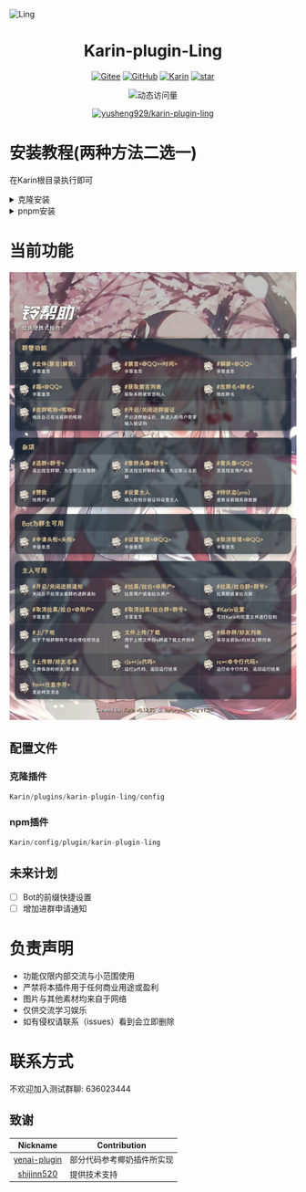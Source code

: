 ![Ling](https://socialify.git.ci/yusheng929/karin-plugin-ling/image?font=Inter&forks=1&issues=1&language=1&name=1&owner=1&pattern=Plus&pulls=1&stargazers=1&theme=Auto)

<div align="center">

# Karin-plugin-Ling
[![Gitee](https://img.shields.io/badge/Gitee-铃插件-black?style=flat-square&logo=gitee)](https://gitee.com/yusheng929/karin-plugin-ling) [![GitHub](https://img.shields.io/badge/GitHub-铃插件-black?style=flat-square&logo=github)](https://github.com/yusheng929/karin-plugin-ling) [![Karin](https://img.shields.io/badge/Karin-black?style=flat-square&logo=dependabot)](https://github.com/KarinJS/Karin) <a href='https://github.com/yusheng929/karin-plugin-ling/stargazers'><img src='https://github.com/yusheng929/karin-plugin-ling/badge/star.svg?theme=dark' alt='star'></img></a><br>

![动态访问量](https://count.kjchmc.cn/get/@yusheng/karin-plugin-ling?theme=rule34)<br>

[![yusheng929/karin-plugin-ling](https://gitee.com/yusheng929/karin-plugin-ling/widgets/widget_card.svg?colors=4183c4,ffffff,ffffff,e3e9ed,666666,9b9b9b)](https://gitee.com/yusheng929/karin-plugin-ling)

</div>

# 安装教程(两种方法二选一)
在Karin根目录执行即可
<details> <summary>克隆安装</summary>

## GitHub安装(国外推荐)
``` bash
git clone --depth=1 https://github.com/yusheng929/karin-plugin-ling ./plugins/karin-plugin-ling
```
## ghproxy安装(国内推荐)(镜像源)
``` bash
git clone --depth=1 https://mirror.ghproxy.com/https://github.com/yusheng929/karin-plugin-ling ./plugins/karin-plugin-ling
```
## Gitee安装(国内推荐)(镜像源)
``` bash
git clone --depth=1 https://gitee.com/yusheng929/karin-plugin-ling ./plugins/karin-plugin-ling
```
## 安装依赖
``` bash
pnpm install --filter=karin-plugin-ling
```
</details>

<details> <summary>pnpm安装</summary>

``` bash
pnpm install karin-plugin-ling
```
</details>

# 当前功能
![HELP](resources/help.png)

## 配置文件
### 克隆插件
``` js
Karin/plugins/karin-plugin-ling/config
```
### npm插件
``` js
Karin/config/plugin/karin-plugin-ling
```

## 未来计划
- [ ] Bot的前缀快捷设置
- [ ] 增加进群申请通知
# 负责声明
- 功能仅限内部交流与小范围使用
- 严禁将本插件用于任何商业用途或盈利
- 图片与其他素材均来自于网络
- 仅供交流学习娱乐
- 如有侵权请联系（issues）看到会立即删除

# 联系方式
不欢迎加入测试群聊: 636023444

## 致谢

|Nickname|Contribution|
|:------:|------------|
|[yenai-plugin](https://github.com/yeyang52/yenai-plugin)|部分代码参考椰奶插件所实现|
|[shijinn520](https://github.com/shijinn520)|提供技术支持|